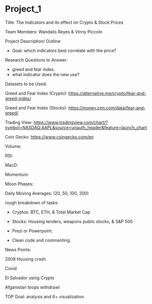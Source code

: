 # Project_1

Title: The Indicators and its effect on Crypto & Stock Prices


Team Members: Wandalis Reyes & Vinny Piccolo


Project Description/ Outline: 

 - Goal: which indicators best correlate with the price?

Research Questions to Answer:

 - greed and fear index. 
 - what indicator does the new use?

Datasets to be Used: 

Greed and Fear Index (Crypto): https://alternative.me/crypto/fear-and-greed-index/

Greed and Fear Index (Stocks): https://money.cnn.com/data/fear-and-greed/

Trading View: https://www.tradingview.com/chart/?symbol=NASDAQ:AAPL&source=unauth_header&feature=launch_chart

Coin Gecko: https://www.coingecko.com/en

Volume: 

RSI:

MacD:

Momentum:

Moon Phases: 

Daily Moving Averages: (20, 50, 100, 200)

rough breakdown of tasks:

 - Cryptos: BTC, ETH, & Total Market Cap

 - Stocks: Housing lenders, weapons public stocks, & S&P 500

 - Prezi or Powerpoint. 

 - Clean code and commenting. 

News Points: 

2008 Housing crash

Covid

El Salvador using Crypto

Afganistan toops withdrawl 


TOP Goal: analysis and 6+ visualization